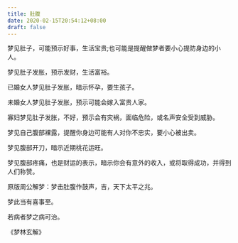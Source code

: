 ```yaml
---
title: 肚腹
date: 2020-02-15T20:54:12+08:00
draft: false
---
```


梦见肚子，可能预示好事，生活宝贵;也可能是提醒做梦者要小心提防身边的小人。

梦见肚子发胀，预示发财，生活富裕。

已婚女人梦见肚子发胀，暗示怀孕，要生孩子。

未婚女人梦见肚子发胀，预示可能会嫁入富贵人家。

寡妇梦见肚子发胀，不好，预示会有灾祸，面临危险，或名声安全受到威胁。

梦见自己腹部裸露，提醒你身边可能有人对你不忠实，要小心被出卖。

梦见腹部开刀，暗示近期桃花运旺。

梦见腹部疼痛，也是财运的表示，暗示你会有意外的收入，或将取得成功，并得到人们称赞。

原版周公解梦：梦击肚腹作鼓声，吉，天下太平之兆。

梦此当有喜事至。

若病者梦之病可治。

《梦林玄解》